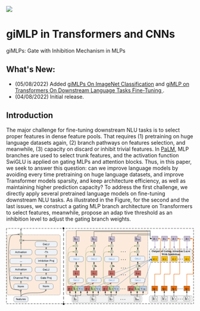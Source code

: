 <img src="./palm.gif" width="450px"></img>

# giMLP in Transformers and CNNs

giMLPs: Gate with Inhibition Mechanism in MLPs

## What's New:

- (05/08/2022) Added [giMLPs On ImageNet Classification](/giMLP_CNN/README.md) and [giMLP on Transformers On Downstream Language Tasks Fine-Tuning 
](/giMLP_Transformers/README.md).
- (04/08/2022) Initial release.

## Introduction

The major challenge for fine-tuning downstream NLU tasks is to select proper features in dense feature pools. That requires (1) pretraining on huge language datasets again, (2) branch pathways on features selection, and meanwhile, (3) capacity on discard or inhibit trivial features. In [PaLM](https://github.com/lucidrains/PaLM-pytorch), MLP branches are used to select trunk features, and the activation function SwiGLU is applied on gating MLPs and attention blocks. Thus, in this paper, we seek to answer this question: can we improve language models by avoiding every time pretraining on huge language datasets, and improve Transformer models sparsity, and keep architecture efficiency, as well as maintaining higher prediction capacity? To address the first challenge, we directly apply several pretrained language models on fine-tuning downstream NLU tasks. As illustrated in the Figure, for the second and the last issues, we construct a gating MLP branch architecture on Transformers to select features, meanwhile, propose an adap tive threshold as an inhibition level to adjust the gating branch weights.


<img src="/figures/Figure2.png" alt="Figure: The Architecture of Gate With Inhibition in MLPs and Transformers’ Key side." align=center> 




